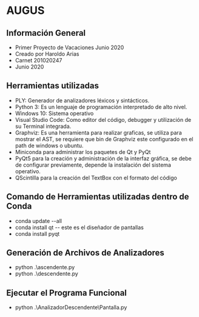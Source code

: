 # AUGUS

## Información General
- Primer Proyecto de Vacaciones Junio 2020
- Creado por Haroldo Arias
- Carnet 201020247
- Junio 2020


## Herramientas utilizadas
- PLY: Generador de analizadores léxicos y sintácticos.
- Python 3: Es un lenguaje de programación interpretado de alto nivel.
- Windows 10: Sistema operativo
- Visual Studio Code: Como editor del código, debugger y utilización de su Terminal integrada.
- Graphviz: Es una herramienta para realizar graficas, se utiliza para mostrar el AST, se requiere que bin de Graphviz este configurado en el path de windows o ubuntu.
- Miniconda para administrar los paquetes de Qt y PyQt 
- PyQt5 para la creación y administración de la interfaz gráfica, se debe de configurar previamente, depende la instalación del sistema operativo.
- QScintilla para la creación del TextBox con el formato del código

## Comando de Herramientas utilizadas dentro de Conda
- conda update --all
- conda install qt      -- este es el diseñador de pantallas
- conda install pyqt

## Generación de Archivos de Analizadores
- python .\ascendente.py
- python .\descendente.py

## Ejecutar el Programa Funcional
- python .\AnalizadorDescendente\Pantalla.py


